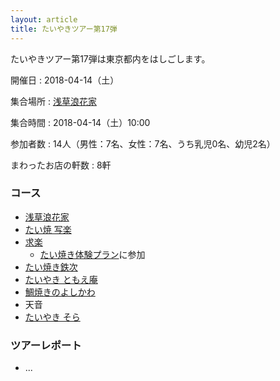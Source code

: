 ```yaml
---
layout: article
title: たいやきツアー第17弾
---
```


たいやきツアー第17弾は東京都内をはしごします。

開催日
: 2018-04-14（土）

集合場所
: [浅草浪花家](http://a-naniwaya.com/access.html)

集合時間
: 2018-04-14（土）10:00

参加者数
: 14人（男性：7名、女性：7名、うち乳児0名、幼児2名）

まわったお店の軒数
: 8軒

### コース

  * [浅草浪花家](http://a-naniwaya.com/)
  * [たい焼 写楽](http://taiyakisharaku.com/)
  * [求楽](https://guraku-taiyaki.jimdo.com/)
    * [たい焼き体験プラン](https://guraku-taiyaki.jimdo.com/%E4%BD%93%E9%A8%93%E3%83%97%E3%83%A9%E3%83%B3/)に参加
  * [たい焼き鉄次](https://www.tetsuji-taiyaki.jp/)
  * [たいやき ともえ庵](http://www.tomoean.net/)
  * [鯛焼きのよしかわ](http://yoshikawa.html.xdomain.jp/)
  * 天音
  * [たいやき そら](https://twitter.com/taiyakisora)

### ツアーレポート

  * ...
